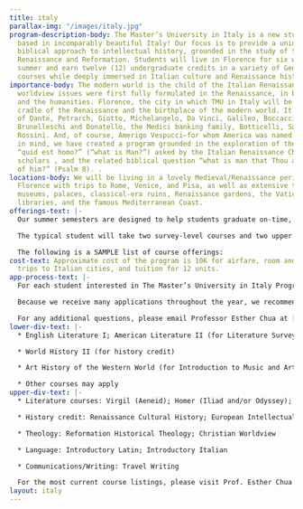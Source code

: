 ```yaml
---
title: italy
parallax-img: "/images/italy.jpg"
program-description-body: The Master’s University in Italy is a new study abroad program,
  based in incomparably beautiful Italy! Our focus is to provide a unique, deeply
  biblical approach to intellectual history, grounded in the study of the European
  Renaissance and Reformation. Students will live in Florence for six weeks in the
  summer and earn twelve (12) undergraduate credits in a variety of General Education
  courses while deeply immersed in Italian culture and Renaissance history.
importance-body: The modern world is the child of the Italian Renaissance. All modernist
  worldview issues were first fully formulated in the Renaissance, in both the sciences
  and the humanities. Florence, the city in which TMU in Italy will be based, is the
  cradle of the Renaissance and the birthplace of the modern world. It is the city
  of Dante, Petrarch, Giotto, Michelangelo, Da Vinci, Galileo, Boccaccio, Cimabue,
  Brunelleschi and Donatello, the Medici banking family, Botticelli, Savonarola, Machiavelli,
  Rossini. And, of course, Amerigo Vespucci—for whom America was named. With all this
  in mind, we have created a program grounded in the exploration of the dual questions
  “quid est homo?” (“what is Man?”) asked by the Italian Renaissance Christian Humanist
  scholars , and the related biblical question “what is man that Thou art mindful
  of him?” (Psalm 8). .
locations-body: We will be living in a lovely Medieval/Renaissance period villa in
  Florence with trips to Rome, Venice, and Pisa, as well as extensive time spent in
  museums, palaces, classical-era ruins, Renaissance gardens, the Vatican museum and
  libraries, and the famous Mediterranean Coast.
offerings-text: |-
  Our summer semesters are designed to help students graduate on-time, or even early, which means that the GE courses we offer every summer will be determined by the group of students selected and the faculty members who will join the program.

  The typical student will take two survey-level courses and two upper division Oxford-style tutorials. The academically intensive tutorials will have 2-5 students in socratic discussion—and in both the courses and the tutorials the major focus will be an exploratory discussion of Man: his origin, creative nature, purpose and end.

  The following is a SAMPLE list of course offerings:
cost-text: Approximate cost of the program is 10K for airfare, room and board, side
  trips to Italian cities, and tuition for 12 units.
app-process-text: |-
  For each student interested in The Master’s University in Italy Program, we will require a completed application and letters of recommendation, as listed on the application. The deadline for applications for Summer, 2018 is October 31st 2017. Likewise, applications for the following summers will have the same deadline of October 31st.

  Because we receive many applications throughout the year, we recommend that students complete and submit their applications (and recommendation letters) as early as possible. When an application is received and processed, students will receive a confirmation email with further instructions and additional information.

  For any additional questions, please email Professor Esther Chua at [italy@masters.edu](mailto:italy@masters.edu). We hope to hear from you soon!
lower-div-text: |-
  * English Literature I; American Literature II (for Literature Survey credit)

  * World History II (for history credit)

  * Art History of the Western World (for Introduction to Music and Art credit)

  * Other courses may apply
upper-div-text: |-
  * Literature courses: Virgil (Aeneid); Homer (Iliad and/or Odyssey); Shakespeare; Milton; Dante; Romanticism; Ovid and Classical Mythology; The Life, Influences and Writings of Robert and Elizabeth Browning

  * History credit: Renaissance Cultural History; European Intellectual History; History of Ancient Rome

  * Theology: Reformation Historical Theology; Christian Worldview

  * Language: Introductory Latin; Introductory Italian

  * Communications/Writing: Travel Writing

  For the most current course listings, please visit Prof. Esther Chua in the English Department or email [italy@masters.edu](mailto:italy@masters.edu).
layout: italy
---
```


